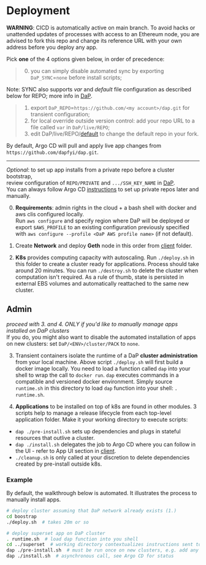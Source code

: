 # Deployment
**WARNING**: CICD is automatically active on main branch. To avoid hacks or unattended updates of processes with access to an Ethereum node, you are advised to fork this repo and change its reference URL with your own address before you deploy any app.

Pick **one** of the 4 options given below, in order of precedence:
> 0) you can simply disable automated sync by exporting `DaP_SYNC`=`none` before install scripts;

Note: SYNC also supports _var_ and _default_ file configuration as described below for REPO; more info in [DaP](/DaP).
> 1) export `DaP_REPO`=`https://github.com/<my account>/dap.git` for transient configuration;
> 2) for local override outside version control: add your repo URL to a file called `var` in `DaP/live/REPO`;
> 3) edit DaP/live/REPO/[default](/DaP/live/REPO/default) to change the default repo in your fork.

By default, Argo CD will pull and apply live app changes from `https://github.com/dapfyi/dap.git`.

--------------------------------------------------------------------------------------------------

*Optional*: to set up app installs from a private repo before a cluster bootstrap,\
review configuration of `REPO/PRIVATE` and `.../SSH_KEY_NAME` in [DaP](/DaP).\
You can always follow Argo CD [instructions](https://argo-cd.readthedocs.io/en/stable/user-guide/private-repositories/) to set up private repos later and manually.

0. **Requirements**: admin rights in the cloud + a bash shell with docker and aws clis configured locally.\
Run `aws configure` and specify region where DaP will be deployed or export `$AWS_PROFILE` to an existing configuration previously specified with `aws configure --profile <DaP AWS profile name>` (if not default).

1. Create **Network** and deploy **Geth** node in this order from [client](/client) folder.

2. **K8s** provides computing capacity with autoscaling. Run `./deploy.sh` in this folder to create a cluster ready for applications. Process should take around 20 minutes. You can run `./destroy.sh` to delete the cluster when computation isn't required. As a rule of thumb, state is persisted in external EBS volumes and automatically reattached to the same new cluster.

## Admin

*proceed with 3. and 4. ONLY if you'd like to manually manage apps installed on DaP clusters*\
If you do, you might also want to disable the automated installation of apps on new clusters: set `DaP/<ENV>/cluster/PACK` to `none`.

3. Transient containers isolate the runtime of a DaP **cluster administration** from your local machine. Above script `./deploy.sh` will first build a docker image locally. You need to load a function called `dap` into your shell to wrap the call to `docker run`. `dap` executes commands in a compatible and versioned docker environment. Simply source `runtime.sh` in this directory to load `dap` function into your shell: `. runtime.sh`.

4. **Applications** to be installed on top of k8s are found in other modules. 3 scripts help to manage a release lifecycle from each top-level application folder. Make it your working directory to execute scripts:
- `dap ./pre-install.sh` sets up dependencies and plugs in stateful resources that outlive a cluster.
- `dap ./install.sh` delegates the job to Argo CD where you can follow in the UI - refer to App UI section in [client](/client).
- `./cleanup.sh` is only called at your discretion to delete dependencies created by pre-install outside k8s.

### Example

By default, the walkthrough below is automated. It illustrates the process to manually install apps.

```bash
# deploy cluster assuming that DaP network already exists (1.)
cd boostrap
./deploy.sh  # takes 20m or so

# deploy superset app on DaP cluster
. runtime.sh  # load dap function into you shell
cd ../superset  # working directory contextualizes instructions sent to DaP cluster
dap ./pre-install.sh  # must be run once on new clusters, e.g. add any persistent volume to K8s
dap ./install.sh  # asynchronous call, see Argo CD for status
```

